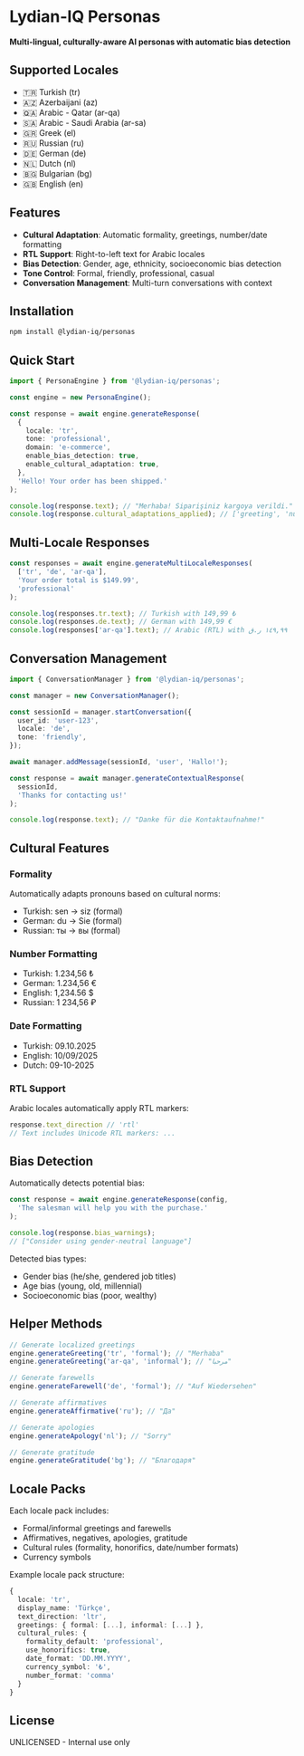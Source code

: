 # Lydian-IQ Personas

**Multi-lingual, culturally-aware AI personas with automatic bias detection**

## Supported Locales

- 🇹🇷 Turkish (tr)
- 🇦🇿 Azerbaijani (az)
- 🇶🇦 Arabic - Qatar (ar-qa)
- 🇸🇦 Arabic - Saudi Arabia (ar-sa)
- 🇬🇷 Greek (el)
- 🇷🇺 Russian (ru)
- 🇩🇪 German (de)
- 🇳🇱 Dutch (nl)
- 🇧🇬 Bulgarian (bg)
- 🇬🇧 English (en)

## Features

- **Cultural Adaptation**: Automatic formality, greetings, number/date formatting
- **RTL Support**: Right-to-left text for Arabic locales
- **Bias Detection**: Gender, age, ethnicity, socioeconomic bias detection
- **Tone Control**: Formal, friendly, professional, casual
- **Conversation Management**: Multi-turn conversations with context

## Installation

```bash
npm install @lydian-iq/personas
```

## Quick Start

```typescript
import { PersonaEngine } from '@lydian-iq/personas';

const engine = new PersonaEngine();

const response = await engine.generateResponse(
  {
    locale: 'tr',
    tone: 'professional',
    domain: 'e-commerce',
    enable_bias_detection: true,
    enable_cultural_adaptation: true,
  },
  'Hello! Your order has been shipped.'
);

console.log(response.text); // "Merhaba! Siparişiniz kargoya verildi."
console.log(response.cultural_adaptations_applied); // ['greeting', 'number_format']
```

## Multi-Locale Responses

```typescript
const responses = await engine.generateMultiLocaleResponses(
  ['tr', 'de', 'ar-qa'],
  'Your order total is $149.99',
  'professional'
);

console.log(responses.tr.text); // Turkish with 149,99 ₺
console.log(responses.de.text); // German with 149,99 €
console.log(responses['ar-qa'].text); // Arabic (RTL) with ١٤٩,٩٩ ر.ق
```

## Conversation Management

```typescript
import { ConversationManager } from '@lydian-iq/personas';

const manager = new ConversationManager();

const sessionId = manager.startConversation({
  user_id: 'user-123',
  locale: 'de',
  tone: 'friendly',
});

await manager.addMessage(sessionId, 'user', 'Hallo!');

const response = await manager.generateContextualResponse(
  sessionId,
  'Thanks for contacting us!'
);

console.log(response.text); // "Danke für die Kontaktaufnahme!"
```

## Cultural Features

### Formality

Automatically adapts pronouns based on cultural norms:
- Turkish: sen → siz (formal)
- German: du → Sie (formal)
- Russian: ты → вы (formal)

### Number Formatting

- Turkish: 1.234,56 ₺
- German: 1.234,56 €
- English: 1,234.56 $
- Russian: 1 234,56 ₽

### Date Formatting

- Turkish: 09.10.2025
- English: 10/09/2025
- Dutch: 09-10-2025

### RTL Support

Arabic locales automatically apply RTL markers:
```typescript
response.text_direction // 'rtl'
// Text includes Unicode RTL markers: ‫...‬
```

## Bias Detection

Automatically detects potential bias:

```typescript
const response = await engine.generateResponse(config,
  'The salesman will help you with the purchase.'
);

console.log(response.bias_warnings);
// ["Consider using gender-neutral language"]
```

Detected bias types:
- Gender bias (he/she, gendered job titles)
- Age bias (young, old, millennial)
- Socioeconomic bias (poor, wealthy)

## Helper Methods

```typescript
// Generate localized greetings
engine.generateGreeting('tr', 'formal'); // "Merhaba"
engine.generateGreeting('ar-qa', 'informal'); // "مرحبا"

// Generate farewells
engine.generateFarewell('de', 'formal'); // "Auf Wiedersehen"

// Generate affirmatives
engine.generateAffirmative('ru'); // "Да"

// Generate apologies
engine.generateApology('nl'); // "Sorry"

// Generate gratitude
engine.generateGratitude('bg'); // "Благодаря"
```

## Locale Packs

Each locale pack includes:
- Formal/informal greetings and farewells
- Affirmatives, negatives, apologies, gratitude
- Cultural rules (formality, honorifics, date/number formats)
- Currency symbols

Example locale pack structure:
```typescript
{
  locale: 'tr',
  display_name: 'Türkçe',
  text_direction: 'ltr',
  greetings: { formal: [...], informal: [...] },
  cultural_rules: {
    formality_default: 'professional',
    use_honorifics: true,
    date_format: 'DD.MM.YYYY',
    currency_symbol: '₺',
    number_format: 'comma'
  }
}
```

## License

UNLICENSED - Internal use only
